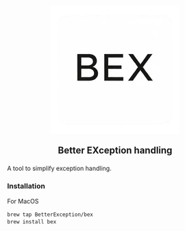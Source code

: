 <h2 align="center">
<img alt="Bex logo" src="images/logo.png"></img>

<b>B</b>etter <b>EX</b>ception handling</h2>

A tool to simplify exception handling.

### Installation

For MacOS

```sh
brew tap BetterException/bex
brew install bex
```
